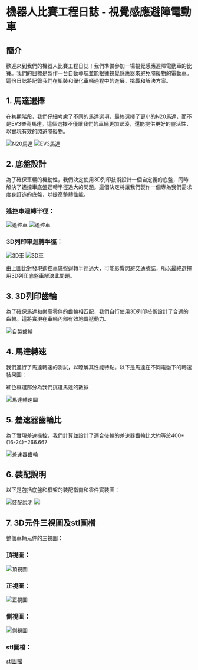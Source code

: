 # 機器人比賽工程日誌 - 視覺感應避障電動車

## 簡介

歡迎來到我們的機器人比賽工程日誌！我們準備參加一場視覺感應避障電動車的比賽。我們的目標是製作一台自動導航並能根據視覺感應器來避免障礙物的電動車。這份日誌將記錄我們在組裝和優化車輛過程中的進展、挑戰和解決方案。

## 1. 馬達選擇

在初期階段，我們仔細考慮了不同的馬達選項，最終選擇了更小的N20馬達，而不是EV3樂高馬達。這個選擇不僅讓我們的車輛更加緊湊，還能提供更好的靈活性，以實現有效的閃避障礙物。

![N20馬達](n20馬達.jpeg)
![EV3馬達](EV3馬達.jpg)

## 2. 底盤設計

為了確保車輛的機動性，我們決定使用3D列印技術設計一個自定義的底盤，同時解決了遙控車底盤迴轉半徑過大的問題。這個決定將讓我們製作一個專為我們需求度身訂造的底盤，以提高整體性能。

### 遙控車迴轉半徑：

![遙控車](搖1.jpg)
![遙控車](搖2.jpg)

### 3D列印車迴轉半徑：

![3D車](自1.jpg)
![3D車](自2.jpg)

由上圖比對發現遙控車底盤迴轉半徑過大，可能影響閃避交通號誌，所以最終選擇用3D列印底盤車解決此問題。

## 3. 3D列印齒輪

為了確保馬達和樂高零件的齒輪相匹配，我們自行使用3D列印技術設計了合適的齒輪。這將實現在車輛內部有效地傳遞動力。

![自製齒輪](齒輪.jpg)

## 4. 馬達轉速

我們進行了馬達轉速的測試，以瞭解其性能特點。以下是馬達在不同電壓下的轉速結果圖：

紅色框選部分為我們挑選馬達的數據

![馬達轉速圖](馬達轉速.png)

## 5. 差速器齒輪比

為了實現差速操控，我們計算並設計了適合後輪的差速器齒輪比大約等於400*(16-24)=266.667

![差速器齒輪](差速器.jpg)

## 6. 裝配說明

以下是包括底盤和框架的裝配指南和零件實裝圖：

![裝配說明](底盤解說圖.png)
![](底盤裝配圖.jpg)

## 7. 3D元件三視圖及stl圖檔

整個車輛元件的三視圖：

### 頂視圖：

![頂視圖](視圖.png)

### 正視圖：

![正視圖](上視圖.png)

### 側視圖：

![側視圖](側視圖.png)

### stl圖檔：

[stl圖檔](FE全.stl)
